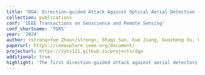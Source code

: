 ```yaml
---
title: "DGA: Direction-guided Attack Against Optical Aerial Detection in Camera Shooting Direction Agnostic Scenarios"
collection: publications
conf: 'IEEE Transactions on Geoscience and Remote Sensing'
conf_shortname: 'TGRS'
year: '2024'
author: <strong>Yue Zhou</strong>, Shuqi Sun, Xue Jiang, Guozheng Xu, Fengyuan Hu, Ze Zhang, Xingzhao Liu
paperurl: https://ieeexplore.ieee.org/document/
projecturl: https://zytx121.github.io/projects/dga
additional: true
highlight: 'The first direction-guided attack against aerial detectors.'
---
```

